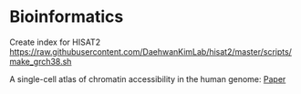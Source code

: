 # Bioinformatics
Create index for HISAT2
https://raw.githubusercontent.com/DaehwanKimLab/hisat2/master/scripts/make_grch38.sh

A single-cell atlas of chromatin accessibility in the human genome: [Paper](https://www.ncbi.nlm.nih.gov/pmc/articles/PMC8664161/)
